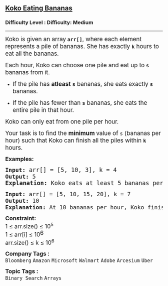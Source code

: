 <h2><a href="https://www.geeksforgeeks.org/problems/koko-eating-bananas/1?_gl=1*1v8csya*_up*MQ..&gclid=CjwKCAiAhqCdBhB0EiwAH8M_GoC4dHdy1Y8GWzmsRI77twRorT41-V4Tcl_M0MJ9Slc_sILYztk6PRoCyegQAvD_BwE">Koko Eating Bananas</a></h2><h3>Difficulty Level : Difficulty: Medium</h3><hr><div class="problems_problem_content__Xm_eO"><p data-start="120" data-end="259"><span style="font-size: 14pt;">Koko is given an array<strong> <code data-start="87" data-end="94">arr[]</code></strong>, where each element represents a pile of bananas. She has exactly <strong><code data-start="161" data-end="164">k</code></strong> hours to eat all the bananas.</span></p>
<p data-start="261" data-end="337"><span style="font-size: 14pt;">Each hour, Koko can choose one pile and eat up to<strong> <code data-start="315" data-end="318">s</code> </strong>bananas from it.</span></p>
<ul data-start="338" data-end="502">
<li data-start="338" data-end="413"><span style="font-size: 14pt;"> </span>
<p data-start="340" data-end="413"><span style="font-size: 14pt;">If the pile has <strong data-start="356" data-end="368">atleast</strong> <code data-start="369" data-end="372"><strong>s</strong></code> bananas, she eats exactly <strong><code data-start="399" data-end="402">s</code></strong> bananas.</span></p>
<span style="font-size: 14pt;"> </span></li>
<li data-start="414" data-end="502"><span style="font-size: 14pt;"> </span>
<p data-start="416" data-end="502"><span style="font-size: 14pt;">If the pile has fewer than <strong><code data-start="447" data-end="450">s</code></strong> bananas, she eats the entire pile in that hour.</span></p>
<span style="font-size: 14pt;"> </span></li>
</ul>
<p data-start="504" data-end="549"><span style="font-size: 14pt;">Koko can only eat from one pile per hour.</span></p>
<p><span style="font-size: 14pt;"> </span></p>
<p data-start="551" data-end="681"><span style="font-size: 14pt;">Your task is to find the <strong data-start="576" data-end="600">minimum </strong>value of <code data-start="595" data-end="598">s</code> (bananas per hour) such that Koko can finish all the piles within <strong><code data-start="671" data-end="674">k</code> </strong>hours.</span></p>
<p><strong><span style="font-size: 18px;">Examples:</span></strong></p>
<pre><strong><span style="font-size: 18px;">Input:</span><span style="font-size: 18px;"> </span></strong><span style="font-size: 18px;"><span style="font-size: 14pt;">arr[]</span><span style="font-size: 14pt;"> = [5, 10, 3], k = 4</span>
<strong><span style="font-size: 18px;">Output:</span> </strong>5</span><span style="font-size: 18px;"><br></span><strong><span style="font-size: 14pt;">Explanation: </span></strong><span style="font-size: 18.6667px;">Koko eats at least 5 bananas per hour to finish all piles within 4 hours, as she can consume each pile in 1 + 2 + 1 = 4 hours.</span></pre>
<pre><span style="font-size: 18px;"><span style="font-size: 18px;"><strong>Input:</strong> arr[] = [5, 10, 15, 20], k = 7
<strong>Output:</strong> 10
<strong>Explanation:</strong> At 10 bananas per hour, Koko finishes in 6 hours, just within the limit 7.</span></span></pre>
<p><strong><span style="font-size: 18px;">Constraint:</span></strong><br><span style="font-size: 18px;">1 ≤ arr.size() ≤ 10<sup>5&nbsp;</sup><br>1 ≤ arr[i] ≤ 10</span><sup><span style="font-size: 18px;">6</span></sup><br><span style="font-size: 18px;">arr.size() ≤ k ≤ 10<sup>6</sup></span></p></div><p><span style=font-size:18px><strong>Company Tags : </strong><br><code>Bloomberg</code>&nbsp;<code>Amazon</code>&nbsp;<code>Microsoft</code>&nbsp;<code>Walmart</code>&nbsp;<code>Adobe</code>&nbsp;<code>Arcesium</code>&nbsp;<code>Uber</code>&nbsp;<br><p><span style=font-size:18px><strong>Topic Tags : </strong><br><code>Binary Search</code>&nbsp;<code>Arrays</code>&nbsp;